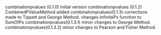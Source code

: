 combinationpvalues (0.1.0)
     Initial version
combinationpvalues (0.1.2)
    CombinedPValueMethod added
combinationpvalues(0.1.3)
  corrections made to Tippett and George Method. changes InfinitePs function to SumOfPs
combinationpvalues(0.1.3.1)
  minor changes to George Method.
combinationpvalues(0.1.3.2)
  minor changes to Pearson and Fisher Method.
